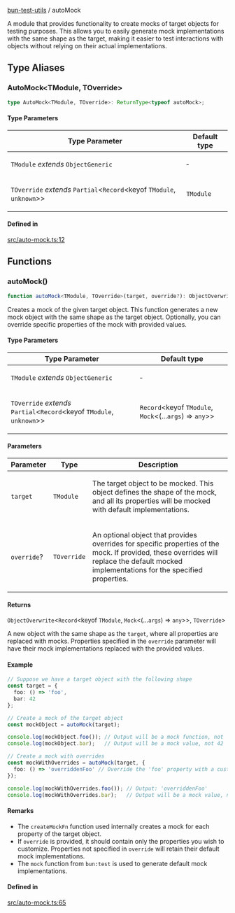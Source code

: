 [bun-test-utils](https://github.com/itsmeid/bun-test-utils/tree/main/docs/README.md) / autoMock

A module that provides functionality to create mocks of target objects for testing purposes.
This allows you to easily generate mock implementations with the same shape as the target,
making it easier to test interactions with objects without relying on their actual implementations.

## Type Aliases

### AutoMock\<TModule, TOverride\>

```ts
type AutoMock<TModule, TOverride>: ReturnType<typeof autoMock>;
```

#### Type Parameters

<table>
<thead>
<tr>
<th>Type Parameter</th>
<th>Default type</th>
</tr>
</thead>
<tbody>
<tr>
<td>

`TModule` *extends* `ObjectGeneric`

</td>
<td>

&hyphen;

</td>
</tr>
<tr>
<td>

`TOverride` *extends* `Partial`\<`Record`\<keyof `TModule`, `unknown`\>\>

</td>
<td>

`TModule`

</td>
</tr>
</tbody>
</table>

#### Defined in

[src/auto-mock.ts:12](https://github.com/itsmeid/bun-test-utils/blob/fab276da470737e4ef49df8d15009a398a141dce/src/auto-mock.ts#L12)

## Functions

### autoMock()

```ts
function autoMock<TModule, TOverride>(target, override?): ObjectOverwrite<Record<keyof TModule, Mock<(...args) => any>>, TOverride>
```

Creates a mock of the given target object. This function generates
a new mock object with the same shape as the target object. Optionally,
you can override specific properties of the mock with provided values.

#### Type Parameters

<table>
<thead>
<tr>
<th>Type Parameter</th>
<th>Default type</th>
</tr>
</thead>
<tbody>
<tr>
<td>

`TModule` *extends* `ObjectGeneric`

</td>
<td>

&hyphen;

</td>
</tr>
<tr>
<td>

`TOverride` *extends* `Partial`\<`Record`\<keyof `TModule`, `unknown`\>\>

</td>
<td>

`Record`\<keyof `TModule`, `Mock`\<(...`args`) => `any`\>\>

</td>
</tr>
</tbody>
</table>

#### Parameters

<table>
<thead>
<tr>
<th>Parameter</th>
<th>Type</th>
<th>Description</th>
</tr>
</thead>
<tbody>
<tr>
<td>

`target`

</td>
<td>

`TModule`

</td>
<td>

The target object to be mocked.
This object defines the shape of the mock, and all its properties will be mocked with default implementations.

</td>
</tr>
<tr>
<td>

`override`?

</td>
<td>

`TOverride`

</td>
<td>

An optional object that provides overrides for specific properties of the mock.
If provided, these overrides will replace the default mocked implementations for the specified properties.

</td>
</tr>
</tbody>
</table>

#### Returns

`ObjectOverwrite`\<`Record`\<keyof `TModule`, `Mock`\<(...`args`) => `any`\>\>, `TOverride`\>

A new object with the same shape as the `target`, where all
properties are replaced with mocks. Properties specified in
the `override` parameter will have their mock implementations
replaced with the provided values.

#### Example

```ts
// Suppose we have a target object with the following shape
const target = {
  foo: () => 'foo',
  bar: 42
};

// Create a mock of the target object
const mockObject = autoMock(target);

console.log(mockObject.foo()); // Output will be a mock function, not 'foo'
console.log(mockObject.bar);   // Output will be a mock value, not 42

// Create a mock with overrides
const mockWithOverrides = autoMock(target, {
  foo: () => 'overriddenFoo' // Override the 'foo' property with a custom mock function
});

console.log(mockWithOverrides.foo()); // Output: 'overriddenFoo'
console.log(mockWithOverrides.bar);   // Output will be a mock value, not 42
```

#### Remarks

- The `createMockFn` function used internally creates a mock for each
  property of the target object.
- If `override` is provided, it should contain only the properties
  you wish to customize. Properties not specified in `override` will
  retain their default mock implementations.
- The `mock` function from `bun:test` is used to generate default mock
  implementations.

#### Defined in

[src/auto-mock.ts:65](https://github.com/itsmeid/bun-test-utils/blob/fab276da470737e4ef49df8d15009a398a141dce/src/auto-mock.ts#L65)
